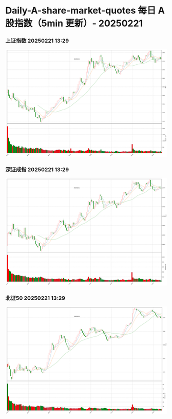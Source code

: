 
# Daily-A-share-market-quotes 每日 A 股指数（5min 更新）- 20250221

### 上证指数 20250221 13:29
![](./fig/2025/2/20250221-sh000001.png)

### 深证成指 20250221 13:29
![](./fig/2025/2/20250221-sz399001.png)

### 北证50 20250221 13:29
![](./fig/2025/2/20250221-bj899050.png)
